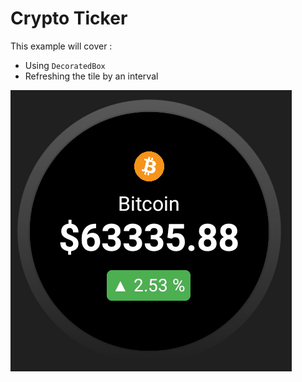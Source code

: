 # Crypto Ticker

This example will cover :
 * Using `DecoratedBox`
 * Refreshing the tile by an interval

![Tile Preview](../../../../../docs/media/crypto.gif)